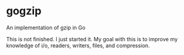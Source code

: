 # gogzip
An implementation of gzip in Go

This is not finished. I just started it. My goal with this is to improve my
knowledge of i/o, readers, writers, files, and compression.
